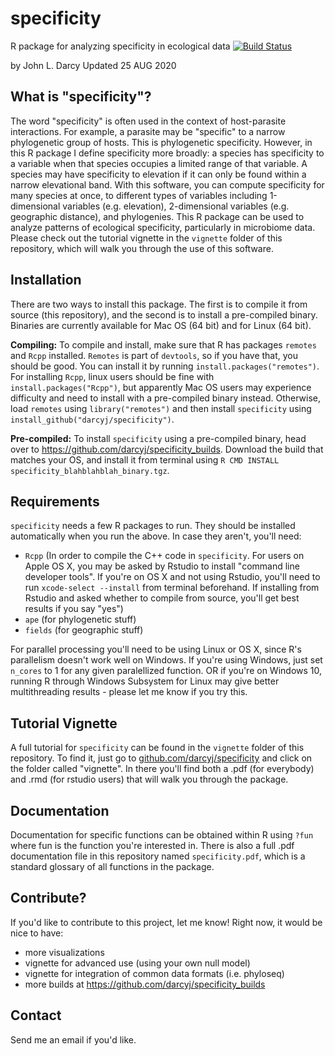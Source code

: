 # specificity
R package for analyzing specificity in ecological data
[![Build Status](https://travis-ci.org/darcyj/specificity.svg?branch=master)](https://travis-ci.org/darcyj/specificity)

by John L. Darcy
Updated 25 AUG 2020

## What is "specificity"?
The word "specificity" is often used in the context of host-parasite interactions. For example, a parasite may be "specific" to a narrow phylogenetic group of hosts. This is phylogenetic specificity. However, in this R package I define specificity more broadly: a species has specificity to a variable when that species occupies a limited range of that variable. A species may have specificity to elevation if it can only be found within a narrow elevational band. With this software, you can compute specificity for many species at once, to different types of variables including 1-dimensional variables (e.g. elevation), 2-dimensional variables (e.g. geographic distance), and phylogenies. This R package can be used to analyze patterns of ecological specificity, particularly in microbiome data. Please check out the tutorial vignette in the `vignette` folder of this repository, which will walk you through the use of this software. 

## Installation
There are two ways to install this package. The first is to compile it from source (this repository), and the second is to install a pre-compiled binary. Binaries are currently available for Mac OS (64 bit) and for Linux (64 bit).

**Compiling:** To compile and install, make sure that R has packages `remotes` and `Rcpp` installed. `Remotes` is part of `devtools`, so if you have that, you should be good. You can install it by running `install.packages("remotes")`. For installing `Rcpp`, linux users should be fine with `install.packages("Rcpp")`, but apparently Mac OS users may experience difficulty and need to install with a pre-compiled binary instead. Otherwise, load `remotes` using `library("remotes")` and then install `specificity` using `install_github("darcyj/specificity")`. 

**Pre-compiled:** To install `specificity` using a pre-compiled binary, head over to https://github.com/darcyj/specificity_builds. Download the build that matches your OS, and install it from terminal using `R CMD INSTALL specificity_blahblahblah_binary.tgz`.

## Requirements
`specificity` needs a few R packages to run. They should be installed automatically when you run the above. In case they aren't, you'll need:
* `Rcpp` (In order to compile the C++ code in `specificity`. For users on Apple OS X, you may be asked by Rstudio to install "command line developer tools". If you're on OS X and not using Rstudio, you'll need to run `xcode-select --install` from terminal beforehand. If installing from Rstudio and asked whether to compile from source, you'll get best results if you say "yes")
* `ape` (for phylogenetic stuff)
* `fields` (for geographic stuff)

For parallel processing you'll need to be using Linux or OS X, since R's parallelism doesn't work well on Windows. If you're using Windows, just set `n_cores` to 1 for any given paralellized function. OR if you're on Windows 10, running R through Windows Subsystem for Linux may give better multithreading results - please let me know if you try this.

## Tutorial Vignette
A full tutorial for `specificity` can be found in the `vignette` folder of this repository. To find it, just go to [github.com/darcyj/specificity](https://github.com/darcyj/specificity) and click on the folder called "vignette". In there you'll find both a .pdf (for everybody) and .rmd (for rstudio users) that will walk you through the package.

## Documentation
Documentation for specific functions can be obtained within R using `?fun` where fun is the function you're interested in. There is also a full .pdf documentation file in this repository named `specificity.pdf`, which is a standard glossary of all functions in the package.

## Contribute?
If you'd like to contribute to this project, let me know! Right now, it would be nice to have:
* more visualizations
* vignette for advanced use (using your own null model)
* vignette for integration of common data formats (i.e. phyloseq)
* more builds at https://github.com/darcyj/specificity_builds

## Contact
Send me an email if you'd like.